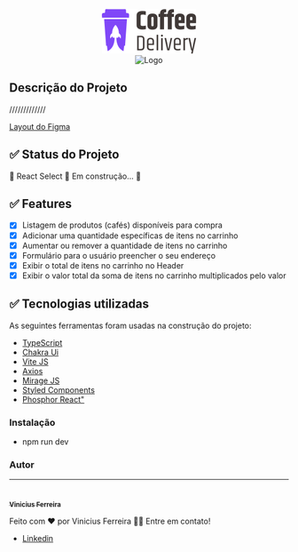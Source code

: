 <div align="center">
  <img src="public//logoCoffee.svg" alt="Logo" />
</div>

<div align="center">
  <img src="public//giphy.git.gif" alt="Logo" />
</div>


## Descrição do Projeto

/////////////

[Layout do Figma](<https://www.figma.com/file/5yT9ZzZmRQRS4yivGGB3pl/Coffee-Delivery/duplicate>)

## ✅ Status do Projeto

🚧 React Select 🚀 Em construção... 🚧

## ✅ Features

- [x] Listagem de produtos (cafés) disponíveis para compra
- [x] Adicionar uma quantidade específicas de itens no carrinho
- [x] Aumentar ou remover a quantidade de itens no carrinho
- [x] Formulário para o usuário preencher o seu endereço
- [x] Exibir o total de itens no carrinho no Header
- [x] Exibir o valor total da soma de itens no carrinho multiplicados pelo valor

## ✅ Tecnologias utilizadas

As seguintes ferramentas foram usadas na construção do projeto:

- [TypeScript](https://www.typescriptlang.org/)
- [Chakra Ui](https://chakra-ui.com/)
- [Vite JS](https://vitejs.dev/)
- [Axios](https://axios-http.com/ptbr/docs/intro)
- [Mirage JS](https://axios-http.com/ptbr/docs/intro)
- [Styled Components](https://axios-http.com/ptbr/docs/intro)
- [Phosphor React"](https://axios-http.com/ptbr/docs/intro)

### Instalação 

- npm run dev

### Autor

---

<a href="https://avatars.githubusercontent.com/u/68232658?v=4">
 <img style="border-radius: 50%;" src="https://avatars.githubusercontent.com/u/68232658?v=4" width="100px;" alt=""/>
 <br />
 <sub><b>Vinicius Ferreira</b></sub></a>

Feito com ❤️ por Vinicius Ferreira 👋🏽 Entre em contato!

- [Linkedin](http://www.linkedin.com/in/viniciusfg05)
